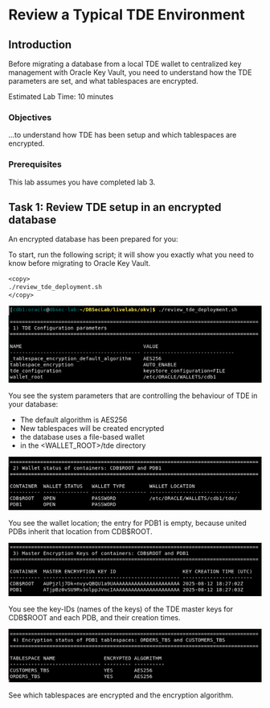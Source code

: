 # Review a Typical TDE Environment

## Introduction
Before migrating a database from a local TDE wallet to centralized key management with Oracle Key Vault, you need to understand how the TDE parameters are set, and what tablespaces are encrypted.

Estimated Lab Time: 10 minutes

### Objectives
...to understand how TDE has been setup and which tablespaces are encrypted.

### Prerequisites
This lab assumes you have completed lab 3.

## Task 1: Review TDE setup in an encrypted database

An encrypted database has been prepared for you:

To start, run the following script; it will show you exactly what you need to know before migrating to Oracle Key Vault.

 ````
 <copy>
 ./review_tde_deployment.sh
 </copy>
 ````
   ![Key Vault](./images/OKV-LL4-001a.png "You see the system parameters that are controlling the behaviour of TDE in your database:")

You see the system parameters that are controlling the behaviour of TDE in your database: 
- The default algorithm is AES256
- New tablespaces will be created encrypted
- the database uses a file-based wallet 
- in the <WALLET_ROOT>/tde directory

![Key Vault](./images/OKV-LL4-001b.png "You see the wallet location:")

You see the wallet location; the entry for PDB1 is empty, because united PDBs inherit that location from CDB$ROOT.

   ![Key Vault](./images/OKV-LL4-001c.png "You see the key-IDs (names of the keys) of the TDE master keys for CDB$ROOT and each PDB:")

You see the key-IDs (names of the keys) of the TDE master keys for CDB$ROOT and each PDB, and their creation times.

   ![Key Vault](./images/OKV-LL4-001d.png "See which tablespaces are encrypted and the encryption algorithm:")

See which tablespaces are encrypted and the encryption algorithm.